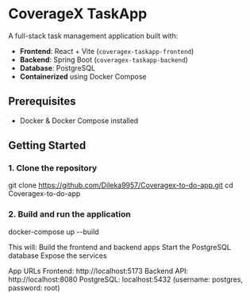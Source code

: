 # CoverageX TaskApp

A full-stack task management application built with:

- **Frontend**: React + Vite (`coveragex-taskapp-frontend`)
- **Backend**: Spring Boot (`coveragex-taskapp-backend`)
- **Database**: PostgreSQL
- **Containerized** using Docker Compose

## Prerequisites
- Docker & Docker Compose installed

## Getting Started

### 1. Clone the repository

git clone https://github.com/Dileka9957/Coveragex-to-do-app.git
cd Coveragex-to-do-app

### 2. Build and run the application

docker-compose up --build

This will:
Build the frontend and backend apps
Start the PostgreSQL database
Expose the services

App URLs
Frontend: http://localhost:5173
Backend API: http://localhost:8080
PostgreSQL: localhost:5432 (username: postgres, password: root)